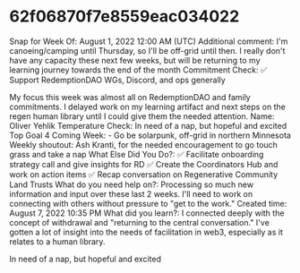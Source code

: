 # 62f06870f7e8559eac034022

Snap for Week Of: August 1, 2022 12:00 AM (UTC)
Additional comment: I'm canoeing/camping until Thursday, so I'll be off-grid until then. I really don't have any capacity these next few weeks, but will be returning to my learning journey towards the end of the month
Commitment Check: ✅ Support RedemptionDAO WGs, Discord, and ops generally

My focus this week was almost all on RedemptionDAO and family commitments. I delayed work on my learning artifact and next steps on the regen human library until I could give them the needed attention.
Name: Oliver Yehlik
Temperature Check: In need of a nap, but hopeful and excited
Top Goal 4 Coming Week: - Go be solarpunk, off-grid in northern Minnesota
Weekly shoutout: Ash Kranti, for the needed encouragement to go touch grass and take a nap
What Else Did You Do?: ✅ Facilitate onboarding strategy call and give insights for RD
✅ Create the Coordinators Hub and work on action items
✅ Recap conversation on Regenerative Community Land Trusts
What do you need help on?: Processing so much new information and input over these last 2 weeks. I'll need to work on connecting with others without pressure to "get to the work."
Created time: August 7, 2022 10:35 PM
What did you learn?: I connected deeply with the concept of withdrawal and "returning to the central conversation." I've gotten a lot of insight into the needs of facilitation in web3, especially as it relates to a human library.

In need of a nap, but hopeful and excited
